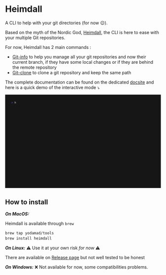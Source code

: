 # Heimdall

A CLI to help with your git directories (for now 😉).

Based on the myth of the Nordic God, [Heimdall](https://en.wikipedia.org/wiki/Heimdall), the CLI is here to ease with your multiple Git repositories.

For now, Heimdall has 2 main commands :

- [Git-info](https://yodamad.github.io/heimdall/git-info) to help you manage all your git repositories and now their current branch, if they have some local changes or if they are behind the remote repository
- [Git-clone](https://yodamad.github.io/heimdall/git-clone) to clone a git repository and keep the same path

The complete documentation can be found on the dedicated [docsite](https://yodamad.github.io/heimdall/) and here is a quick demo of the interactive mode ⤵️

![Simple demo](site/docs/assets/heimdall-git-info-demo.gif)

## How to install

__*On MacOS:*__

Heimdall is available through `brew`

```bash
brew tap yodamad/tools
brew install heimdall
```

__*On Linux:*__ ⚠️ Use it at your own risk *for now* ⚠️

There are available on [Release page](https://github.com/yodamad/heimdall/releases) but not well tested to be honest

__*On Windows:*__ ❌ Not available for now, some compatibilities problems.
